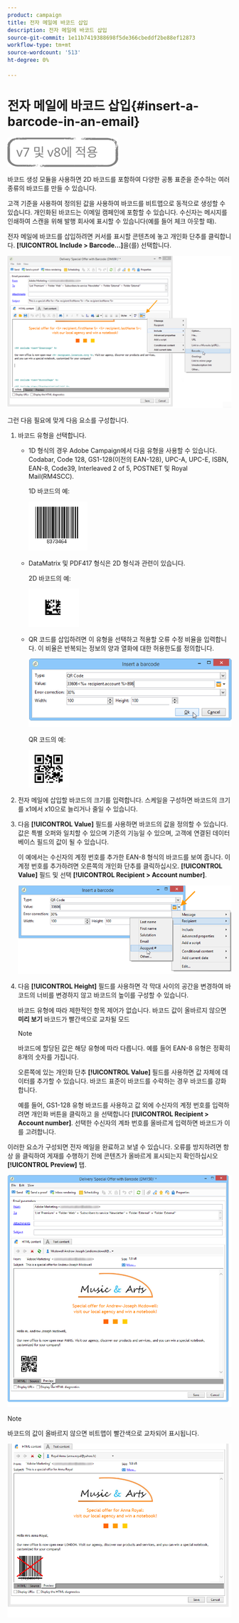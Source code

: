 ```yaml
---
product: campaign
title: 전자 메일에 바코드 삽입
description: 전자 메일에 바코드 삽입
source-git-commit: 1e11b7419388698f5de366cbeddf2be88ef12873
workflow-type: tm+mt
source-wordcount: '513'
ht-degree: 0%

---
```



# 전자 메일에 바코드 삽입{#insert-a-barcode-in-an-email}

![](../../assets/common.svg)

바코드 생성 모듈을 사용하면 2D 바코드를 포함하여 다양한 공통 표준을 준수하는 여러 종류의 바코드를 만들 수 있습니다.

고객 기준을 사용하여 정의된 값을 사용하여 바코드를 비트맵으로 동적으로 생성할 수 있습니다. 개인화된 바코드는 이메일 캠페인에 포함할 수 있습니다. 수신자는 메시지를 인쇄하여 스캔을 위해 발행 회사에 표시할 수 있습니다(예를 들어 체크 아웃할 때).

전자 메일에 바코드를 삽입하려면 커서를 표시할 콘텐츠에 놓고 개인화 단추를 클릭합니다. **[!UICONTROL Include > Barcode...]**&#x200B;을(를) 선택합니다.

![](assets/barcode_insert_14.png)

그런 다음 필요에 맞게 다음 요소를 구성합니다.

1. 바코드 유형을 선택합니다.

   * 1D 형식의 경우 Adobe Campaign에서 다음 유형을 사용할 수 있습니다. Codabar, Code 128, GS1-128(이전의 EAN-128), UPC-A, UPC-E, ISBN, EAN-8, Code39, Interleaved 2 of 5, POSTNET 및 Royal Mail(RM4SCC).

      1D 바코드의 예:

      ![](assets/barcode_insert_08.png)

   * DataMatrix 및 PDF417 형식은 2D 형식과 관련이 있습니다.

      2D 바코드의 예:

      ![](assets/barcode_insert_09.png)

   * QR 코드를 삽입하려면 이 유형을 선택하고 적용할 오류 수정 비율을 입력합니다. 이 비율은 반복되는 정보의 양과 열화에 대한 허용한도를 정의합니다.

      ![](assets/barcode_insert_06.png)

      QR 코드의 예:

      ![](assets/barcode_insert_12.png)

1. 전자 메일에 삽입할 바코드의 크기를 입력합니다. 스케일을 구성하면 바코드의 크기를 x1에서 x10으로 늘리거나 줄일 수 있습니다.
1. 다음 **[!UICONTROL Value]** 필드를 사용하면 바코드의 값을 정의할 수 있습니다. 값은 특별 오퍼와 일치할 수 있으며 기준의 기능일 수 있으며, 고객에 연결된 데이터베이스 필드의 값이 될 수 있습니다.

   이 예에서는 수신자의 계정 번호를 추가한 EAN-8 형식의 바코드를 보여 줍니다. 이 계정 번호를 추가하려면 오른쪽의 개인화 단추를 클릭하십시오. **[!UICONTROL Value]** 필드 및 선택 **[!UICONTROL Recipient > Account number]**.

   ![](assets/barcode_insert_15.png)

1. 다음 **[!UICONTROL Height]** 필드를 사용하면 각 막대 사이의 공간을 변경하여 바코드의 너비를 변경하지 않고 바코드의 높이를 구성할 수 있습니다.

   바코드 유형에 따라 제한적인 항목 제어가 없습니다. 바코드 값이 올바르지 않으면 **미리 보기** 바코드가 빨간색으로 교차될 모드

   >[!NOTE]
   >
   >바코드에 할당된 값은 해당 유형에 따라 다릅니다. 예를 들어 EAN-8 유형은 정확히 8개의 숫자를 가집니다.
   >
   >오른쪽에 있는 개인화 단추 **[!UICONTROL Value]** 필드를 사용하면 값 자체에 데이터를 추가할 수 있습니다. 바코드 표준이 바코드를 수락하는 경우 바코드를 강화합니다.
   >
   >예를 들어, GS1-128 유형 바코드를 사용하고 값 외에 수신자의 계정 번호를 입력하려면 개인화 버튼을 클릭하고 을 선택합니다 **[!UICONTROL Recipient > Account number]**. 선택한 수신자의 계좌 번호를 올바르게 입력하면 바코드가 이를 고려합니다.

이러한 요소가 구성되면 전자 메일을 완료하고 보낼 수 있습니다. 오류를 방지하려면 항상 을 클릭하여 게재를 수행하기 전에 콘텐츠가 올바르게 표시되는지 확인하십시오 **[!UICONTROL Preview]** 탭.

![](assets/barcode_insert_10.png)

>[!NOTE]
>
>바코드의 값이 올바르지 않으면 비트맵이 빨간색으로 교차되어 표시됩니다.

![](assets/barcode_insert_11.png)
